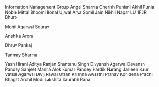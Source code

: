 Information Management Group
Angel Sharma
Cherish Puniani
Akhil Punia
Noble Mittal
Bhoomi Bonal
Ujjwal Arya
Somil Jain
Nikhil Nagar
LU_1F3R
Bhuro

Mohit Agarwal
Sourav

Anshika Arora

Dhruv Pankaj

Tanmay Sharma

Yash Hirani
Aditya Ranjan
Shantanu Singh
Divyansh Agarwal
Devansh Pandey
Sanjeet Manna
Alok Kumar Pandey
Hardik Narang
Jasleen Kaur
Vatsal Agarwal
Divij Rawal
Utsah
Krishna Awasthi
Pranav Konidena
Prachi Bhagat
Archit Modi
Lakshita
Saurabh Rana


